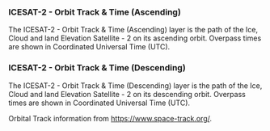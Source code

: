 ### ICESAT-2 - Orbit Track & Time (Ascending)
The ICESAT-2 - Orbit Track & Time (Ascending) layer is the path of the Ice, Cloud and land Elevation Satellite - 2 on its ascending orbit. Overpass times are shown in Coordinated Universal Time (UTC).

### ICESAT-2 - Orbit Track & Time (Descending)
The ICESAT-2 - Orbit Track & Time (Descending) layer is the path of the Ice, Cloud and land Elevation Satellite - 2  on its descending orbit. Overpass times are shown in Coordinated Universal Time (UTC).

Orbital Track information from <https://www.space-track.org/>.
